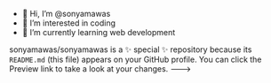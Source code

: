 - 👋 Hi, I’m @sonyamawas
- 👀 I’m interested in coding
- 🌱 I’m currently learning web development
  
sonyamawas/sonyamawas is a ✨ special ✨ repository because its `README.md` (this file) appears on your GitHub profile.
You can click the Preview link to take a look at your changes.
--->
